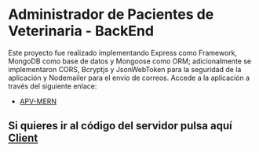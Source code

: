 # Administrador de Pacientes de Veterinaria - BackEnd

Este proyecto fue realizado implementando Express como Framework, MongoDB como base de datos y Mongoose como ORM; adicionalmente se implementaron CORS, Bcryptjs y JsonWebToken para la seguridad de la aplicación y Nodemailer para el envio de correos.
Accede a la aplicación a través del siguiente enlace:

- <a href="https://apv-mern-client.vercel.app">APV-MERN</a>

## Si quieres ir al código del servidor pulsa aquí <a href="https://github.com/Wilper591/APV-MERN-CLIENT">Client</a>